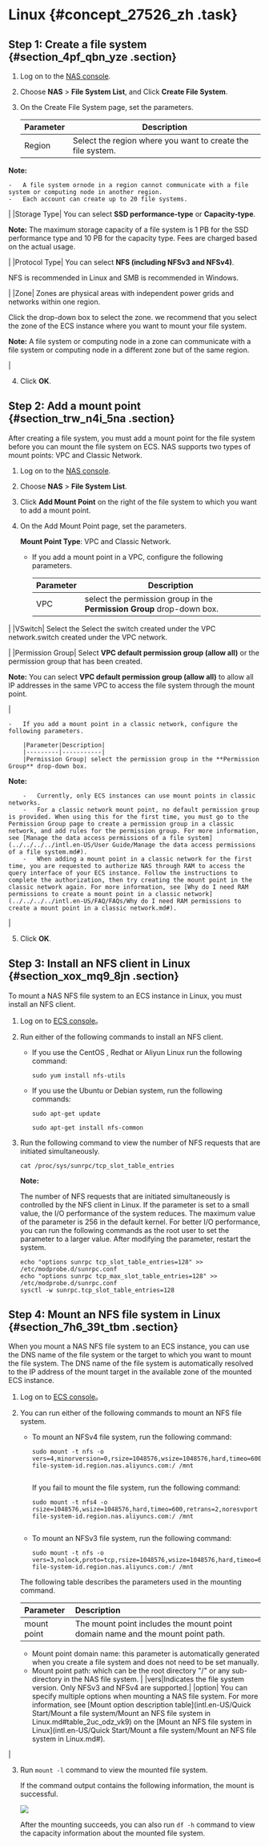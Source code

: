 # Linux {#concept_27526_zh .task}

## Step 1: Create a file system {#section_4pf_qbn_yze .section}

1.  Log on to the [NAS console](https://nas.console.aliyun.com/).
2.  Choose **NAS** \> **File System List**, and Click **Create File System**.
3.  On the Create File System page, set the parameters.

    |Parameter|Description|
    |---------|-----------|
    |Region| Select the region where you want to create the file system.

**Note:** 

    -   A file system ornode in a region cannot communicate with a file system or computing node in another region.
    -   Each account can create up to 20 file systems.
 |
    |Storage Type| You can select **SSD performance-type** or **Capacity-type**.

**Note:** The maximum storage capacity of a file system is 1 PB for the SSD performance type and 10 PB for the capacity type. Fees are charged based on the actual usage.

 |
    |Protocol Type| You can select **NFS \(including NFSv3 and NFSv4\)**.

 NFS is recommended in Linux and SMB is recommended in Windows.

 |
    |Zone| Zones are physical areas with independent power grids and networks within one region.

 Click the drop-down box to select the zone. we recommend that you select the zone of the ECS instance where you want to mount your file system.

**Note:** A file system or computing node in a zone can communicate with a file system or computing node in a different zone but of the same region.

 |

4.  Click **OK**.

## Step 2: Add a mount point {#section_trw_n4i_5na .section}

After creating a file system, you must add a mount point for the file system before you can mount the file system on ECS. NAS supports two types of mount points: VPC and Classic Network.

1.  Log on to the [NAS console](https://nas.console.aliyun.com/).
2.  Choose **NAS** \> **File System List**.
3.  Click **Add Mount Point** on the right of the file system to which you want to add a mount point.
4.  On the Add Mount Point page, set the parameters.

    **Mount Point Type**: VPC and Classic Network.

    -   If you add a mount point in a VPC, configure the following parameters.

        |Parameter|Description|
        |---------|-----------|
        |VPC| select the permission group in the **Permission Group** drop-down box.

 |
        |VSwitch| Select the Select the switch created under the VPC network.switch created under the VPC network.

 |
        |Permission Group| Select **VPC default permission group \(allow all\)** or the permission group that has been created.

**Note:** You can select **VPC default permission group \(allow all\)** to allow all IP addresses in the same VPC to access the file system through the mount point.

 |

    -   If you add a mount point in a classic network, configure the following parameters.

        |Parameter|Description|
        |---------|-----------|
        |Permission Group| select the permission group in the **Permission Group** drop-down box.

**Note:** 

        -   Currently, only ECS instances can use mount points in classic networks.
        -   For a classic network mount point, no default permission group is provided. When using this for the first time, you must go to the Permission Group page to create a permission group in a classic network, and add rules for the permission group. For more information, see [Manage the data access permissions of a file system](../../../../intl.en-US/User Guide/Manage the data access permissions of a file system.md#).
        -   When adding a mount point in a classic network for the first time, you are requested to authorize NAS through RAM to access the query interface of your ECS instance. Follow the instructions to complete the authorization, then try creating the mount point in the classic network again. For more information, see [Why do I need RAM permissions to create a mount point in a classic network](../../../../intl.en-US/FAQ/FAQs/Why do I need RAM permissions to create a mount point in a classic network.md#).
 |

5.  Click **OK**.

## Step 3: Install an NFS client in Linux {#section_xox_mq9_8jn .section}

To mount a NAS NFS file system to an ECS instance in Linux, you must install an NFS client.

1.  Log on to [ECS console](https://ecs.console.aliyun.com/)。
2.  Run either of the following commands to install an NFS client.
    -   If you use the CentOS , Redhat or Aliyun Linux run the following command:

        ``` {#codeblock_t2k_hd7_fs8}
        sudo yum install nfs-utils
        ```

    -   If you use the Ubuntu or Debian system, run the following commands:

        ``` {#codeblock_9t8_ixc_izu}
        sudo apt-get update
        ```

        ``` {#codeblock_yqd_rns_k56}
        sudo apt-get install nfs-common
        ```

3.  Run the following command to view the number of NFS requests that are initiated simultaneously.

    ``` {#codeblock_w2s_itt_xbs}
    cat /proc/sys/sunrpc/tcp_slot_table_entries
    ```

    **Note:** 

    The number of NFS requests that are initiated simultaneously is controlled by the NFS client in Linux. If the parameter is set to a small value, the I/O performance of the system reduces. The maximum value of the parameter is 256 in the default kernel. For better I/O performance, you can run the following commands as the root user to set the parameter to a larger value. After modifying the parameter, restart the system.

    ``` {#codeblock_8dw_dq0_ssr}
    echo "options sunrpc tcp_slot_table_entries=128" >> /etc/modprobe.d/sunrpc.conf
    echo "options sunrpc tcp_max_slot_table_entries=128" >>  /etc/modprobe.d/sunrpc.conf
    sysctl -w sunrpc.tcp_slot_table_entries=128
    ```


## Step 4: Mount an NFS file system in Linux {#section_7h6_39t_tbm .section}

When you mount a NAS NFS file system to an ECS instance, you can use the DNS name of the file system or the target to which you want to mount the file system. The DNS name of the file system is automatically resolved to the IP address of the mount target in the available zone of the mounted ECS instance.

1.  Log on to [ECS console](https://ecs.console.aliyun.com/)。
2.  You can run either of the following commands to mount an NFS file system.

    -   To mount an NFSv4 file system, run the following command:

        ``` {#codeblock_plg_qd1_rdw}
        sudo mount -t nfs -o vers=4,minorversion=0,rsize=1048576,wsize=1048576,hard,timeo=600,retrans=2,noresvport file-system-id.region.nas.aliyuncs.com:/ /mnt
        							
        ```

        If you fail to mount the file system, run the following command:

        ``` {#codeblock_1ey_py0_z2t}
        sudo mount -t nfs4 -o rsize=1048576,wsize=1048576,hard,timeo=600,retrans=2,noresvport file-system-id.region.nas.aliyuncs.com:/ /mnt
        							
        ```

    -   To mount an NFSv3 file system, run the following command:

        ``` {#codeblock_vw4_7ux_pb8}
        sudo mount -t nfs -o vers=3,nolock,proto=tcp,rsize=1048576,wsize=1048576,hard,timeo=600,retrans=2,noresvport file-system-id.region.nas.aliyuncs.com:/ /mnt
        ```

    The following table describes the parameters used in the mounting command.

    |Parameter|Description|
    |:--------|:----------|
    |mount point| The mount point includes the mount point domain name and the mount point path.

    -   Mount point domain name: this parameter is automatically generated when you create a file system and does not need to be set manually.
    -   Mount point path: which can be the root directory "/" or any sub-directory in the NAS file system.
 |
    |vers|Indicates the file system version. Only NFSv3 and NFSv4 are supported.|
    |option| You can specify multiple options when mounting a NAS file system. For more information, see [Mount option description table](intl.en-US/Quick Start/Mount a file system/Mount an NFS file system in Linux.md#table_2uc_odz_vk9) on the [Mount an NFS file system in Linux](intl.en-US/Quick Start/Mount a file system/Mount an NFS file system in Linux.md#).

 |

3.  Run `mount -l` command to view the mounted file system.

    If the command output contains the following information, the mount is successful.

    ![](images/49539_en-US.png)

    After the mounting succeeds, you can also run `df -h` command to view the capacity information about the mounted file system.



